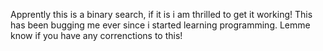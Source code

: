 Apprently this is a binary search, if it is i am thrilled to get it working! This has been bugging me ever since i started learning programming. Lemme know if you have any correnctions to this!

